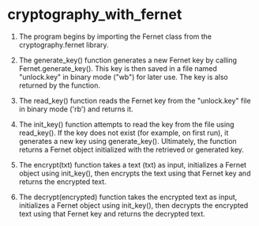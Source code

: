 # cryptography_with_fernet

1. The program begins by importing the Fernet class from the cryptography.fernet library.

2. The generate_key() function generates a new Fernet key by calling Fernet.generate_key(). This key is then saved in a file named "unlock.key" in binary mode ("wb") for later use. The key is also returned by the function.

3. The read_key() function reads the Fernet key from the "unlock.key" file in binary mode ('rb') and returns it.

4. The init_key() function attempts to read the key from the file using read_key(). If the key does not exist (for example, on first run), it generates a new key using generate_key(). Ultimately, the function returns a Fernet object initialized with the retrieved or generated key.

5. The encrypt(txt) function takes a text (txt) as input, initializes a Fernet object using init_key(), then encrypts the text using that Fernet key and returns the encrypted text.

6. The decrypt(encrypted) function takes the encrypted text as input, initializes a Fernet object using init_key(), then decrypts the encrypted text using that Fernet key and returns the decrypted text.
